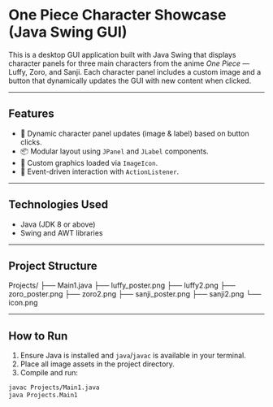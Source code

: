 # One Piece Character Showcase (Java Swing GUI)

This is a desktop GUI application built with Java Swing that displays character panels for three main characters from the anime *One Piece* — Luffy, Zoro, and Sanji. Each character panel includes a custom image and a button that dynamically updates the GUI with new content when clicked.

---

## Features

- 🔁 Dynamic character panel updates (image & label) based on button clicks.
- 📦 Modular layout using `JPanel` and `JLabel` components.
- 🎨 Custom graphics loaded via `ImageIcon`.
- 🎯 Event-driven interaction with `ActionListener`.

---

## Technologies Used

- Java (JDK 8 or above)
- Swing and AWT libraries

---

## Project Structure

Projects/
├── Main1.java
├── luffy_poster.png
├── luffy2.png
├── zoro_poster.png
├── zoro2.png
├── sanji_poster.png
├── sanji2.png
└── icon.png

---

## How to Run

1. Ensure Java is installed and `java`/`javac` is available in your terminal.
2. Place all image assets in the project directory.
3. Compile and run:

```bash
javac Projects/Main1.java
java Projects.Main1



